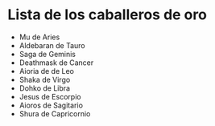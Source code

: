 # Lista de los caballeros de oro

* Mu de Aries
* Aldebaran de Tauro
* Saga de Geminis
* Deathmask de Cancer
* Aioria de de Leo
* Shaka de Virgo
* Dohko de Libra
* Jesus de Escorpio
* Aioros de Sagitario
* Shura de Capricornio